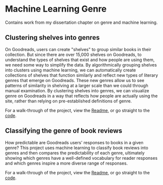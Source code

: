 # Machine Learning Genre
Contains work from my dissertation chapter on genre and machine learning.

## Clustering shelves into genres
On Goodreads, users can create "shelves" to group similar books in their collection. But since there are over 15,000 shelves on Goodreads, to understand the types of shelves that exist and how people are using them, we need some way to simplify the data. By algorithmically grouping shelves into clusters using machine learning, we can automatically create collections of shelves that function similarly and reflect new types of literary genres that emerge on Goodreads. These new genres allow us to see patterns of similarity in shelving at a larger scale than we could through manual examination. By clustering shelves into genres, we can visualize genre on Goodreads in a way that reflects how people are actually using the site, rather than relying on pre-established definitions of genre.

For a walk-through of the project, view the [Readme](https://github.com/ahegel/machine-learning-genre/blob/master/genre_clustering_readme.md), or go straight to the [code](https://github.com/ahegel/machine-learning-genre/blob/master/genre_clustering.py).

## Classifying the genre of book reviews
How predictable are Goodreads users' responses to books in a given genre? This project uses machine learning to classify book reviews into genres and then compares the predictability of each genre, ultimately showing which genres have a well-defined vocabulary for reader responses and which genres inspire a more diverse range of responses.

For a walk-through of the project, view the [Readme](https://github.com/ahegel/machine-learning-genre/blob/master/genre_classification_readme.md), or go straight to the [code](https://github.com/ahegel/machine-learning-genre/blob/master/genre_classification.py).
